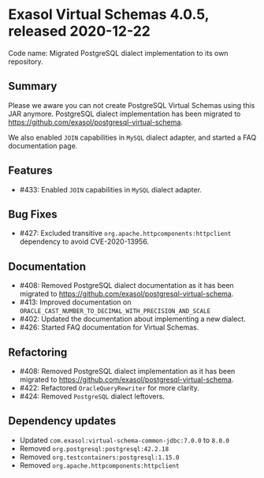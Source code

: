# Exasol Virtual Schemas 4.0.5, released 2020-12-22

Code name: Migrated PostgreSQL dialect implementation to its own repository.

## Summary

Please we aware you can not create PostgreSQL Virtual Schemas using this JAR anymore.
PostgreSQL dialect implementation has been migrated to https://github.com/exasol/postgresql-virtual-schema.

We also enabled `JOIN` capabilities in `MySQL` dialect adapter, and started a FAQ documentation page.

## Features

* #433: Enabled `JOIN` capabilities in `MySQL` dialect adapter.

## Bug Fixes

* #427: Excluded transitive `org.apache.httpcomponents:httpclient` dependency to avoid CVE-2020-13956.

## Documentation

* #408: Removed PostgreSQL dialect documentation as it has been migrated to https://github.com/exasol/postgresql-virtual-schema.
* #413: Improved documentation on `ORACLE_CAST_NUMBER_TO_DECIMAL_WITH_PRECISION_AND_SCALE`
* #402: Updated the documentation about implementing a new dialect.
* #426: Started FAQ documentation for Virtual Schemas.

## Refactoring

* #408: Removed PostgreSQL dialect implementation as it has been migrated to https://github.com/exasol/postgresql-virtual-schema.
* #422: Refactored `OracleQueryRewriter` for more clarity.
* #424: Removed `PostgreSQL` dialect leftovers.

## Dependency updates

* Updated `com.exasol:virtual-schema-common-jdbc:7.0.0` to `8.0.0`
* Removed `org.postgresql:postgresql:42.2.18`
* Removed `org.testcontainers:postgresql:1.15.0`
* Removed `org.apache.httpcomponents:httpclient`